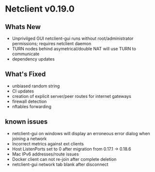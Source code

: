 # Netclient v0.19.0

## Whats New

- Unprivilged GUI
    netclient-gui runs without root/administrator permissions; requires netclient daemon 
- TURN
    nodes behind asymetrical/double NAT will use TURN to communicate
- dependency updates

## What's Fixed
- unbiased random string
- CI updates
- creation of explicit server/peer routes for internet gateways
- firewall detection
- nftables forwarding


## known issues
- netclient-gui on windows will display an erroneous error dialog when joining a network
- Incorrect metrics against ext clients
- Host ListenPorts set to 0 after migration from 0.17.1 -> 0.18.6
- Mac IPv6 addresses/route issues
- Docker client can not re-join after complete deletion
- netclient-gui network tab blank after disconnect

